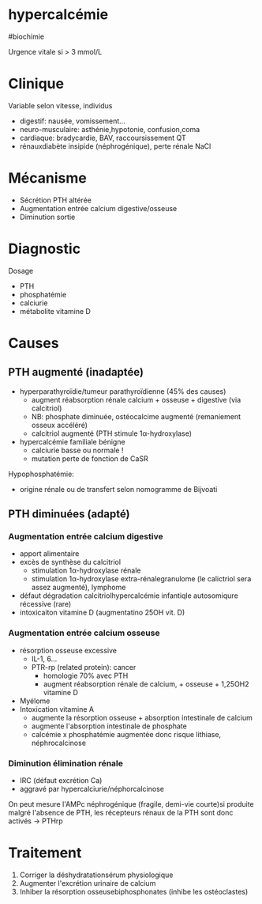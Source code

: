 # hypercalcémie
#biochimie 


Urgence vitale si > 3 mmol/L 


# Clinique


Variable selon vitesse, individus 

- digestif: nausée, vomissement… 
- neuro-musculaire: asthénie,hypotonie, confusion,coma 
- cardiaque: bradycardie, BAV, raccoursissement QT 
- rénauxdiabète insipide (néphrogénique), perte rénale NaCl 


# Mécanisme


- Sécrétion PTH altérée 
- Augmentation entrée calcium digestive/osseuse 
- Diminution sortie 


# Diagnostic


Dosage 

- PTH 
- phosphatémie 
- calciurie 
- métabolite vitamine D 


# Causes



## PTH augmenté (inadaptée)


- hyperparathyroïdie/tumeur parathyroïdienne (45% des causes) 
    - augment réabsorption rénale calcium + osseuse + digestive (via calcitriol) 
    - NB: phosphate diminuée, ostéocalcime augmenté (remaniement osseux accéléré) 
    - calcitriol augmenté (PTH stimule 1α-hydroxylase) 
- hypercalcémie familiale bénigne 
    - calciurie basse ou normale ! 
    - mutation perte de fonction de CaSR 

Hypophosphatémie: 

- origine rénale ou de transfert selon nomogramme de Bijvoati 


## PTH diminuées (adapté)



### Augmentation entrée calcium digestive


- apport alimentaire 
- excès de synthèse du calcitriol 
    - stimulation 1α-hydroxylase rénale 
    - stimulation 1α-hydroxylase extra-rénalegranulome (le calictriol sera assez augmenté), lymphome 
- défaut dégradation calcitriolhypercalcémie infantiqle autosomiqure récessive (rare) 
- intoxicaiton vitamine D (augmentatino 25OH vit. D) 


### Augmentation entrée calcium osseuse


- résorption osseuse excessive 
    - IL-1, 6… 
    - PTR-rp (related protein): cancer 
        - homologie 70% avec PTH 
        - augment réabsorption rénale de calcium, + osseuse + 1,25OH2 vitamine D 
- Myélome 
- Intoxication vitamine A 
    - augmente la résorption osseuse + absorption intestinale de calcium 
    - augmente l'absorption intestinale de phosphate 
    - calcémie x phosphatémie augmentée donc risque lithiase, néphrocalcinose 


### Diminution élimination rénale


- IRC (défaut excrétion Ca) 
- aggravé par hypercalciurie/néphorcalcinose 

On peut mesure l'AMPc néphrogénique (fragile, demi-vie courte)si produite malgré l'absence de PTH, les récepteurs rénaux de la PTH sont donc activés -> PTHrp 


# Traitement


1. Corriger la déshydratationsérum physiologique 
1. Augmenter l'excrétion urinaire de calcium 
2. Inhiber la résorption osseusebiphosphonates (inhibe les ostéoclastes) 

